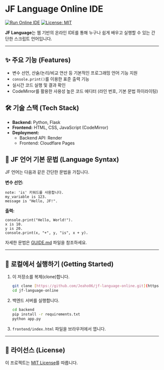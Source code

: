 # JF Language Online IDE

[![Run Online IDE](https://img.shields.io/badge/Run-Online%20IDE-blue.svg)](https://jf-language-online.pages.dev)
[![License: MIT](https://img.shields.io/badge/License-MIT-yellow.svg)](https://opensource.org/licenses/MIT)

**JF Language**는 웹 기반의 온라인 IDE를 통해 누구나 쉽게 배우고 실행할 수 있는 간단한 스크립트 언어입니다.

---

## ✨ 주요 기능 (Features)

* 변수 선언, 산술/논리/비교 연산 등 기본적인 프로그래밍 언어 기능 지원
* `console.print()`를 이용한 표준 출력 기능
* 실시간 코드 실행 및 결과 확인
* CodeMirror를 활용한 사용성 높은 코드 에디터 (라인 번호, 기본 문법 하이라이팅)

## 🛠️ 기술 스택 (Tech Stack)

* **Backend:** Python, Flask
* **Frontend:** HTML, CSS, JavaScript (CodeMirror)
* **Deployment:**
    * Backend API: Render
    * Frontend: Cloudflare Pages

## 📖 JF 언어 기본 문법 (Language Syntax)

JF 언어는 다음과 같은 간단한 문법을 가집니다.

**변수 선언:**
```jf
note: 'is' 키워드를 사용합니다.
my_variable is 123.
message is "Hello, JF!".
```

**출력:**
```jf
console.print("Hello, World!").
x is 10.
y is 20.
console.print(x, "+", y, "is", x + y).
```

자세한 문법은 [GUIDE.md](GUIDE.md) 파일을 참조하세요.

---


## 🚀 로컬에서 실행하기 (Getting Started)

1.  이 저장소를 복제(clone)합니다.
    ```bash
    git clone [https://github.com/Jeaho06/jf-language-online.git](https://github.com/Jeaho06//jf-language-online.git)
    cd jf-language-online
    ```
2.  백엔드 서버를 실행합니다.
    ```bash
    cd backend
    pip install -r requirements.txt
    python app.py
    ```
3.  `frontend/index.html` 파일을 브라우저에서 엽니다.

---

## 📜 라이선스 (License)

이 프로젝트는 [MIT License](LICENSE)를 따릅니다.